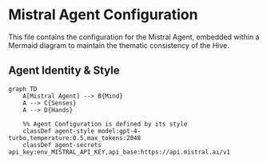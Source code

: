 # Mistral Agent Configuration

This file contains the configuration for the Mistral Agent, embedded within a Mermaid diagram to maintain the thematic consistency of the Hive.

## Agent Identity & Style

```mermaid
graph TD
    A[Mistral Agent] --> B{Mind}
    A --> C{Senses}
    A --> D{Hands}

    %% Agent Configuration is defined by its style
    classDef agent-style model:gpt-4-turbo,temperature:0.5,max_tokens:2048
    classDef agent-secrets api_key:env_MISTRAL_API_KEY,api_base:https://api.mistral.ai/v1
```
